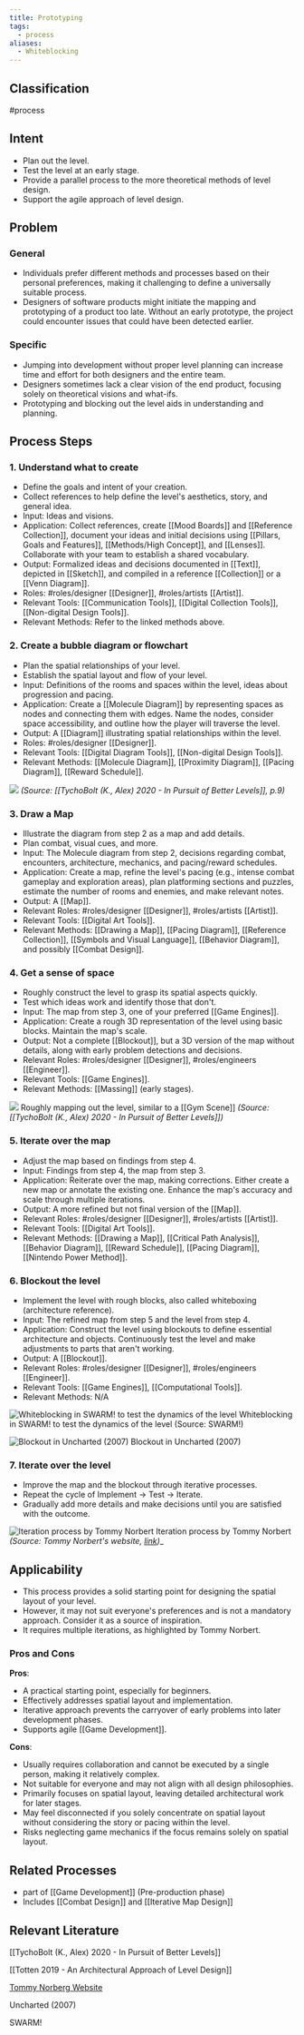 ```yaml
---
title: Prototyping
tags:
  - process
aliases:
  - Whiteblocking
---
```


## Classification
#process 

## Intent

- Plan out the level.
- Test the level at an early stage.
- Provide a parallel process to the more theoretical methods of level design.
- Support the agile approach of level design.

## Problem

### General

- Individuals prefer different methods and processes based on their personal preferences, making it challenging to define a universally suitable process.
- Designers of software products might initiate the mapping and prototyping of a product too late. Without an early prototype, the project could encounter issues that could have been detected earlier.

### Specific

- Jumping into development without proper level planning can increase time and effort for both designers and the entire team.
- Designers sometimes lack a clear vision of the end product, focusing solely on theoretical visions and what-ifs.
- Prototyping and blocking out the level aids in understanding and planning.

## Process Steps

### 1. Understand what to create

- Define the goals and intent of your creation.
- Collect references to help define the level's aesthetics, story, and general idea.
- Input: Ideas and visions.
- Application: Collect references, create [[Mood Boards]] and [[Reference Collection]], document your ideas and initial decisions using [[Pillars, Goals and Features]], [[Methods/High Concept]], and [[Lenses]]. Collaborate with your team to establish a shared vocabulary.
- Output: Formalized ideas and decisions documented in [[Text]], depicted in [[Sketch]], and compiled in a reference [[Collection]] or a [[Venn Diagram]].
- Roles: #roles/designer [[Designer]], #roles/artists [[Artist]].
- Relevant Tools: [[Communication Tools]], [[Digital Collection Tools]], [[Non-digital Design Tools]].
- Relevant Methods: Refer to the linked methods above.

### 2. Create a bubble diagram or flowchart

- Plan the spatial relationships of your level.
- Establish the spatial layout and flow of your level.
- Input: Definitions of the rooms and spaces within the level, ideas about progression and pacing.
- Application: Create a [[Molecule Diagram]] by representing spaces as nodes and connecting them with edges. Name the nodes, consider space accessibility, and outline how the player will traverse the level.
- Output: A [[Diagram]] illustrating spatial relationships within the level.
- Roles: #roles/designer [[Designer]].
- Relevant Tools: [[Digital Diagram Tools]], [[Non-digital Design Tools]].
- Relevant Methods: [[Molecule Diagram]], [[Proximity Diagram]], [[Pacing Diagram]], [[Reward Schedule]].

![](assets/molecule-diagram-tycho.png) 
_(Source: [[TychoBolt (K., Alex) 2020 - In Pursuit of Better Levels]], p.9)_

### 3. Draw a Map

- Illustrate the diagram from step 2 as a map and add details.
- Plan combat, visual cues, and more.
- Input: The Molecule diagram from step 2, decisions regarding combat, encounters, architecture, mechanics, and pacing/reward schedules.
- Application: Create a map, refine the level's pacing (e.g., intense combat gameplay and exploration areas), plan platforming sections and puzzles, estimate the number of rooms and enemies, and make relevant notes.
- Output: A [[Map]].
- Relevant Roles: #roles/designer [[Designer]], #roles/artists [[Artist]].
- Relevant Tools: [[Digital Art Tools]].
- Relevant Methods: [[Drawing a Map]], [[Pacing Diagram]], [[Reference Collection]], [[Symbols and Visual Language]], [[Behavior Diagram]], and possibly [[Combat Design]].

### 4. Get a sense of space

- Roughly construct the level to grasp its spatial aspects quickly.
- Test which ideas work and identify those that don't.
- Input: The map from step 3, one of your preferred [[Game Engines]].
- Application: Create a rough 3D representation of the level using basic blocks. Maintain the map's scale.
- Output: Not a complete [[Blockout]], but a 3D version of the map without details, along with early problem detections and decisions.
- Relevant Roles: #roles/designer [[Designer]], #roles/engineers [[Engineer]].
- Relevant Tools: [[Game Engines]].
- Relevant Methods: [[Massing]] (early stages).

![](assets/massingtycho.png)
Roughly mapping out the level, similar to a [[Gym Scene]] _(Source: [[TychoBolt (K., Alex) 2020 - In Pursuit of Better Levels]])_

### 5. Iterate over the map

- Adjust the map based on findings from step 4.
- Input: Findings from step 4, the map from step 3.
- Application: Reiterate over the map, making corrections. Either create a new map or annotate the existing one. Enhance the map's accuracy and scale through multiple iterations.
- Output: A more refined but not final version of the [[Map]].
- Relevant Roles: #roles/designer [[Designer]], #roles/artists [[Artist]].
- Relevant Tools: [[Digital Art Tools]].
- Relevant Methods: [[Drawing a Map]], [[Critical Path Analysis]], [[Behavior Diagram]], [[Reward Schedule]], [[Pacing Diagram]], [[Nintendo Power Method]].

### 6. Blockout the level

- Implement the level with rough blocks, also called whiteboxing (architecture reference).
- Input: The refined map from step 5 and the level from step 4.
- Application: Construct the level using blockouts to define essential architecture and objects. Continuously test the level and make adjustments to parts that aren't working.
- Output: A [[Blockout]].
- Relevant Roles: #roles/designer [[Designer]], #roles/engineers [[Engineer]].
- Relevant Tools: [[Game Engines]], [[Computational Tools]].
- Relevant Methods: N/A

![Whiteblocking in SWARM! to test the dynamics of the level](https://i.imgur.com/mM8AKBh.png) 
Whiteblocking in SWARM! to test the dynamics of the level (Source: SWARM!)

![Blockout in Uncharted (2007)](https://i.imgur.com/1UYB0iG.png) 
Blockout in Uncharted (2007)

### 7. Iterate over the level

- Improve the map and the blockout through iterative processes.
- Repeat the cycle of Implement -> Test -> Iterate.
- Gradually add more details and make decisions until you are satisfied with the outcome.

![Iteration process by Tommy Norbert](https://i.imgur.com/v3RnxJz.png) Iteration process by Tommy Norbert _(Source: Tommy Norbert's website, [link](https://www.tommynorberg.com/))__

## Applicability

- This process provides a solid starting point for designing the spatial layout of your level.
- However, it may not suit everyone's preferences and is not a mandatory approach. Consider it as a source of inspiration.
- It requires multiple iterations, as highlighted by Tommy Norbert.

### Pros and Cons

**Pros**:

- A practical starting point, especially for beginners.
- Effectively addresses spatial layout and implementation.
- Iterative approach prevents the carryover of early problems into later development phases.
- Supports agile [[Game Development]].

**Cons**:

- Usually requires collaboration and cannot be executed by a single person, making it relatively complex.
- Not suitable for everyone and may not align with all design philosophies.
- Primarily focuses on spatial layout, leaving detailed architectural work for later stages.
- May feel disconnected if you solely concentrate on spatial layout without considering the story or pacing within the level.
- Risks neglecting game mechanics if the focus remains solely on spatial layout.

## Related Processes
- part of [[Game Development]] (Pre-production phase)
- Includes [[Combat Design]] and [[Iterative Map Design]]

## Relevant Literature

[[TychoBolt (K., Alex) 2020 - In Pursuit of Better Levels]]

[[Totten 2019 - An Architectural Approach of Level Design]]

[Tommy Norberg Website](https://www.tommynorberg.com/)

Uncharted (2007)

SWARM!